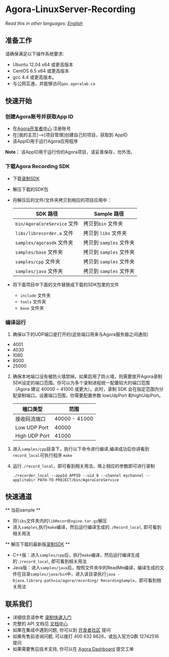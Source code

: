 
# Agora-LinuxServer-Recording

*Read this in other languages: [English](README.md)*

## 准备工作

请确保满足以下操作系统要求:
- Ubuntu 12.04 x64 或更高版本
- CentOS 6.5 x64 或更高版本
- gcc 4.4 或更高版本。
- 与公网互通，并能够访问`qos.agoralab.co`

## 快速开始

### 创建Agora账号并获取App ID
- 在[Agora开发者中心](https://dashboard.agora.io/cn/signup/) 注册账号
- 在[我的主页]-->[项目管理]创建自己的项目，获取到 AppID
- 该AppID用于运行Agora应用程序
 
 **Note：** 该AppID用于运行你的Agora项目，请妥善保存，勿外泄。

### 下载Agora Recording SDK
- 下载[录制SDK](https://docs.agora.io/cn/Agora%20Platform/downloads)
- 解压下载的SDK包
- 将解压后的文件/文件夹拷贝到相应的项目应用中：

	SDK 路径|Sample 路径
	----|----
	`bin/AgoraCoreService` 文件|拷贝到`bin` 文件夹
	`libs/librecorder.a` 文件|拷贝到 `libs` 文件夹
	`samples/agorasdk` 文件夹|拷贝到 `samples` 文件夹
	`samples/base` 文件夹|拷贝到 `samples` 文件夹
	`samples/cpp` 文件夹|拷贝到 `samples` 文件夹
	`samples/java` 文件夹| 拷贝到 `samples` 文件夹
	
- 将下面项目中下面的文件替换成下载的SDK包里的文件
  - `include` 文件夹
  - `tools` 文件夹
  - `base` 文件夹

### 编译运行

1. 确保以下的UDP端口是打开的(这些端口用来与Agora服务器之间通信)
 - 4001
 - 4030
 - 1080
 - 8000
 - 25000
 
 2. 确保本地端口没有被防火墙禁掉。如果启用了防火墙，则需要放开Agora录制SDK设定的端口范围。你可以为多个录制进程统一配置较大的端口范围（Agora 建议 40000 ~ 41000 或更大）。此时，录制 SDK 会在指定范围内分配录制端口。设置端口范围，你需要配置参数 lowUdpPort 和highUdpPort。
	
	端口类型|范围
	----|----
	接收码流端口|40000 - 41000
	Low UDP Port|40000
	High UDP Port|41000
	
3. 进入`samples/cpp`目录下，执行以下命令进行编译,编译成功后你讲看到`record_local`可执行程序
       `make`

4. 运行`./record_local`，即可看到相关用法，填上相应的参数即可进行录制
	```
	./recorder_local --appId APPID --uid 0 --channel mychannel --appliteDir PATH-TO-PROJECT/bin/AgoraCoreService
	```

## 快速通道
** 当前sample **
 - 将`libs`文件夹内的`libRecordEngine.tar.gz`解压
 - 进入`samples`,执行`make`编译，然后运行编译生成的`./Record_local`, 即可看到相关用法

** 解压下载的最新版[录制SDK](https://docs.agora.io/cn/Agora%20Platform/downloads) **
- C++版：进入`samples/cpp`后，执行`make`编译，然后运行编译生成的`./record_local`, 即可看到相关用法
- Java版：进入`samples/java`后，按照文件夹中的ReadMe编译，编译生成的文件在目录`samples/java/bin`中，进入该目录执行`java -Djava.library.path=io/agora/recording/ RecordingSample`，即可看到相关用法

## 联系我们

- 详细信息请参考 [录制快速入门](https://docs.agora.io/cn/Recording/product_recording?platform=All%20Platforms)
- 完整的 API 文档见 [文档中心](https://docs.agora.io/cn/)
- 如果在集成中遇到问题, 你可以到 [开发者社区](https://dev.agora.io/cn/) 提问
- 如果有售前咨询问题, 可以拨打 400 632 6626，或加入官方Q群 12742516 提问
- 如果需要售后技术支持, 你可以在 [Agora Dashboard](https://dashboard.agora.io) 提交工单
